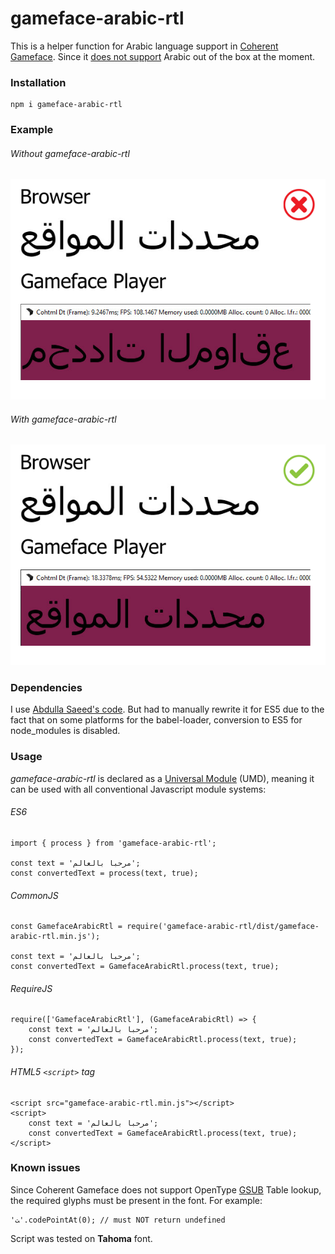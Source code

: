 # gameface-arabic-rtl
This is a helper function for Arabic language support in [Coherent Gameface](https://coherent-labs.com/products/coherent-gameface/). Since it [does not support](https://coherent-labs.com/Documentation/cpp-gameface/d3/d46/complex-text-layout.html) Arabic out of the box at the moment.

### Installation
```
npm i gameface-arabic-rtl
```

### Example
###### Without gameface-arabic-rtl
![Without gameface-arabic-rtl](/examples/example_wrong.png)
###### With gameface-arabic-rtl
![With gameface-arabic-rtl](/examples/example_right.png)

### Dependencies
I use [Abdulla Saeed's code](https://github.com/6f5/rtl-arabic). But had to manually rewrite it for ES5 due to the fact that on some platforms for the babel-loader, conversion to ES5 for node_modules is disabled.

### Usage
_gameface-arabic-rtl_ is declared as a [Universal Module](https://github.com/umdjs/umd) (UMD), meaning it can be used with all conventional Javascript module systems:

###### ES6
```
import { process } from 'gameface-arabic-rtl';

const text = 'مرحبا بالعالم';
const convertedText = process(text, true);
```

###### CommonJS
```
const GamefaceArabicRtl = require('gameface-arabic-rtl/dist/gameface-arabic-rtl.min.js');

const text = 'مرحبا بالعالم';
const convertedText = GamefaceArabicRtl.process(text, true);
```

###### RequireJS
```
require(['GamefaceArabicRtl'], (GamefaceArabicRtl) => {
    const text = 'مرحبا بالعالم';
    const convertedText = GamefaceArabicRtl.process(text, true);
});
```

###### HTML5 `<script>` tag
```
<script src="gameface-arabic-rtl.min.js"></script>
<script>
    const text = 'مرحبا بالعالم';
    const convertedText = GamefaceArabicRtl.process(text, true);
</script>
```

### Known issues
Since Coherent Gameface does not support OpenType [GSUB](https://docs.microsoft.com/en-us/typography/opentype/spec/gsub) Table lookup, the required glyphs must be present in the font. For example:
```
'ﺖ'.codePointAt(0); // must NOT return undefined
```
Script was tested on __Tahoma__ font.
